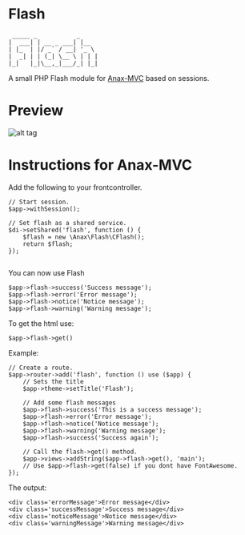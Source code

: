 Flash
=========
```
 _____ _           _
|  ___| | __ _ ___| |__  
| |_  | |/ _` / __| '_ \
|  _| | | (_| \__ \ | | |
|_|   |_|\__,_|___/_| |_|
```

A small PHP Flash module for [Anax-MVC](https://github.com/olund/Anax-MVC) based on sessions.


Preview
======
![alt tag](https://i.imgur.com/TCKCcqq.png)


Instructions for Anax-MVC
=========
Add the following to your frontcontroller.
```
// Start session.
$app->withSession();

// Set flash as a shared service.
$di->setShared('flash', function () {
    $flash = new \Anax\Flash\CFlash();
    return $flash;
});


```

You can now use Flash

```
$app->flash->success('Success message');
$app->flash->error('Error message');
$app->flash->notice('Notice message');
$app->flash->warning('Warning message');

```

To get the html use:
```
$app->flash->get()
```

Example:

```
// Create a route.
$app->router->add('flash', function () use ($app) {
    // Sets the title
    $app->theme->setTitle('Flash');

    // Add some flash messages
    $app->flash->success('This is a success message');
    $app->flash->error('Error message');
    $app->flash->notice('Notice message');
    $app->flash->warning('Warning message');
    $app->flash->success('Success again');

    // Call the flash->get() method.
    $app->views->addString($app->flash->get(), 'main');
    // Use $app->flash->get(false) if you dont have FontAwesome.
});
```

The output:
```
<div class='errorMessage'>Error message</div>
<div class='successMessage'>Success message</div>
<div class='noticeMessage'>Notice message</div>
<div class='warningMessage'>Warning message</div>

```
